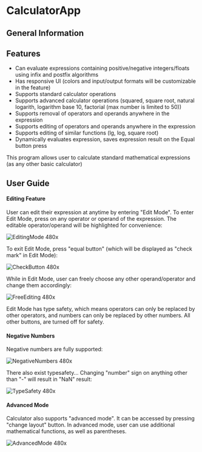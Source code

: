 # CalculatorApp

## General Information
## Features
- Can evaluate expressions containing positive/negative integers/floats using infix and postfix algorithms
- Has responsive UI (colors and input/output formats will be customizable in the feature)
- Supports standard calculator operations
- Supports advanced calculator operations (squared, square root, natural logarith, logarithm base 10, factorial (max number is limited to 50))
- Supports removal of operators and operands anywhere in the expression
- Supports editing of operators and operands anywhere in the expression
- Supports editing of similar functions (lg, log, square root)
- Dynamically evaluates expression, saves expression result on the Equal button press

This program allows user to calculate standard mathematical expressions (as any other basic calculator)

## User Guide

#### Editing Feature
User can edit their expression at anytime by entering "Edit Mode". To enter Edit Mode, press on any operator or operand of the expression. The editable operator/operand will be highlighted for convenience:

![EditingMode 480x](https://user-images.githubusercontent.com/38502074/169933781-c7b0ec76-8dd4-4f4f-98d7-fa296d11ee24.gif)


To exit Edit Mode, press "equal button" (which will be displayed as "check mark" in Edit Mode):

![CheckButton 480x](https://user-images.githubusercontent.com/38502074/169933795-b84bf958-6e8d-45fd-ae1d-858f04c77564.gif)


While in Edit Mode, user can freely choose any other operand/operator and change them accordingly:

![FreeEditing 480x](https://user-images.githubusercontent.com/38502074/169933811-23961f46-3853-43e6-ad05-fceddc2aadfc.gif)


Edit Mode has type safety, which means operators can only be replaced by other operators, and numbers can only be replaced by other numbers. All other buttons, are turned off for safety. 


#### Negative Numbers
Negative numbers are fully supported:

![NegativeNumbers 480x](https://user-images.githubusercontent.com/38502074/169934057-3e9d4bf8-4c54-4c77-82b0-c58576918b67.gif)


There also exist typesafety... Changing "number" sign on anything other than "-" will result in "NaN" result:

![TypeSafety 480x](https://user-images.githubusercontent.com/38502074/169934111-9cb4a0dc-1f3a-4d06-93d5-56aa736b8f60.gif)


#### Advanced Mode
Calculator also supports "advanced mode". It can be accessed by pressing "change layout" button. In advanced mode, user can use additional mathematical functions, as well as parentheses.

![AdvancedMode 480x](https://user-images.githubusercontent.com/38502074/169934294-56440a03-ead7-4876-a32a-a1dfc441bceb.gif)



